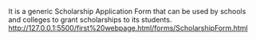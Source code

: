 It is a generic Scholarship Application Form that can be used by schools and colleges to grant scholarships to its students.
http://127.0.0.1:5500/first%20webpage.html/forms/ScholarshipForm.html
